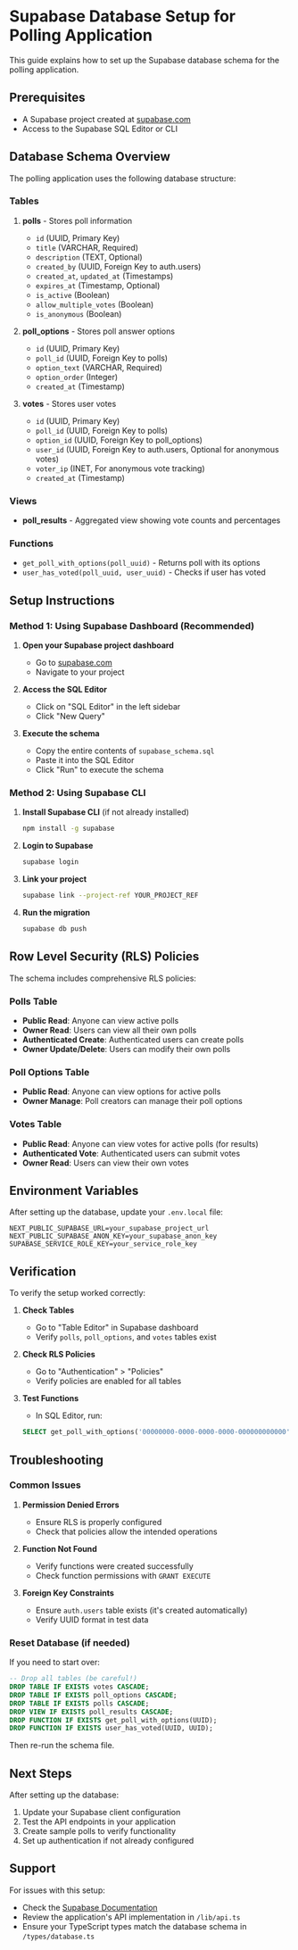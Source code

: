 # Supabase Database Setup for Polling Application

This guide explains how to set up the Supabase database schema for the polling application.

## Prerequisites

- A Supabase project created at [supabase.com](https://supabase.com)
- Access to the Supabase SQL Editor or CLI

## Database Schema Overview

The polling application uses the following database structure:

### Tables

1. **polls** - Stores poll information
   - `id` (UUID, Primary Key)
   - `title` (VARCHAR, Required)
   - `description` (TEXT, Optional)
   - `created_by` (UUID, Foreign Key to auth.users)
   - `created_at`, `updated_at` (Timestamps)
   - `expires_at` (Timestamp, Optional)
   - `is_active` (Boolean)
   - `allow_multiple_votes` (Boolean)
   - `is_anonymous` (Boolean)

2. **poll_options** - Stores poll answer options
   - `id` (UUID, Primary Key)
   - `poll_id` (UUID, Foreign Key to polls)
   - `option_text` (VARCHAR, Required)
   - `option_order` (Integer)
   - `created_at` (Timestamp)

3. **votes** - Stores user votes
   - `id` (UUID, Primary Key)
   - `poll_id` (UUID, Foreign Key to polls)
   - `option_id` (UUID, Foreign Key to poll_options)
   - `user_id` (UUID, Foreign Key to auth.users, Optional for anonymous votes)
   - `voter_ip` (INET, For anonymous vote tracking)
   - `created_at` (Timestamp)

### Views

- **poll_results** - Aggregated view showing vote counts and percentages

### Functions

- `get_poll_with_options(poll_uuid)` - Returns poll with its options
- `user_has_voted(poll_uuid, user_uuid)` - Checks if user has voted

## Setup Instructions

### Method 1: Using Supabase Dashboard (Recommended)

1. **Open your Supabase project dashboard**
   - Go to [supabase.com](https://supabase.com)
   - Navigate to your project

2. **Access the SQL Editor**
   - Click on "SQL Editor" in the left sidebar
   - Click "New Query"

3. **Execute the schema**
   - Copy the entire contents of `supabase_schema.sql`
   - Paste it into the SQL Editor
   - Click "Run" to execute the schema

### Method 2: Using Supabase CLI

1. **Install Supabase CLI** (if not already installed)
   ```bash
   npm install -g supabase
   ```

2. **Login to Supabase**
   ```bash
   supabase login
   ```

3. **Link your project**
   ```bash
   supabase link --project-ref YOUR_PROJECT_REF
   ```

4. **Run the migration**
   ```bash
   supabase db push
   ```

## Row Level Security (RLS) Policies

The schema includes comprehensive RLS policies:

### Polls Table
- **Public Read**: Anyone can view active polls
- **Owner Read**: Users can view all their own polls
- **Authenticated Create**: Authenticated users can create polls
- **Owner Update/Delete**: Users can modify their own polls

### Poll Options Table
- **Public Read**: Anyone can view options for active polls
- **Owner Manage**: Poll creators can manage their poll options

### Votes Table
- **Public Read**: Anyone can view votes for active polls (for results)
- **Authenticated Vote**: Authenticated users can submit votes
- **Owner Read**: Users can view their own votes

## Environment Variables

After setting up the database, update your `.env.local` file:

```env
NEXT_PUBLIC_SUPABASE_URL=your_supabase_project_url
NEXT_PUBLIC_SUPABASE_ANON_KEY=your_supabase_anon_key
SUPABASE_SERVICE_ROLE_KEY=your_service_role_key
```

## Verification

To verify the setup worked correctly:

1. **Check Tables**
   - Go to "Table Editor" in Supabase dashboard
   - Verify `polls`, `poll_options`, and `votes` tables exist

2. **Check RLS Policies**
   - Go to "Authentication" > "Policies"
   - Verify policies are enabled for all tables

3. **Test Functions**
   - In SQL Editor, run:
   ```sql
   SELECT get_poll_with_options('00000000-0000-0000-0000-000000000000');
   ```

## Troubleshooting

### Common Issues

1. **Permission Denied Errors**
   - Ensure RLS is properly configured
   - Check that policies allow the intended operations

2. **Function Not Found**
   - Verify functions were created successfully
   - Check function permissions with `GRANT EXECUTE`

3. **Foreign Key Constraints**
   - Ensure `auth.users` table exists (it's created automatically)
   - Verify UUID format in test data

### Reset Database (if needed)

If you need to start over:

```sql
-- Drop all tables (be careful!)
DROP TABLE IF EXISTS votes CASCADE;
DROP TABLE IF EXISTS poll_options CASCADE;
DROP TABLE IF EXISTS polls CASCADE;
DROP VIEW IF EXISTS poll_results CASCADE;
DROP FUNCTION IF EXISTS get_poll_with_options(UUID);
DROP FUNCTION IF EXISTS user_has_voted(UUID, UUID);
```

Then re-run the schema file.

## Next Steps

After setting up the database:

1. Update your Supabase client configuration
2. Test the API endpoints in your application
3. Create sample polls to verify functionality
4. Set up authentication if not already configured

## Support

For issues with this setup:
- Check the [Supabase Documentation](https://supabase.com/docs)
- Review the application's API implementation in `/lib/api.ts`
- Ensure your TypeScript types match the database schema in `/types/database.ts`